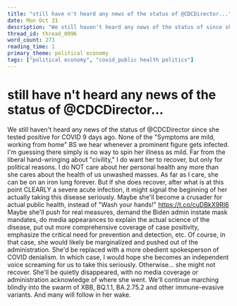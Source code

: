 ```yaml
---
title: "still have n't heard any news of the status of @CDCDirector..."
date: Mon Oct 31
description: "We still haven't heard any news of the status of since she tested positive for COVID 9 days ago."
thread_id: thread_0996
word_count: 273
reading_time: 1
primary_theme: political economy
tags: ["political economy", "covid_public health politics"]
---
```


# still have n't heard any news of the status of @CDCDirector...

We still haven't heard any news of the status of @CDCDirector since she tested positive for COVID 9 days ago. None of the "Symptoms are mild, working from home" BS we hear whenever a prominent figure gets infected. I'm guessing there simply is no way to spin her illness as mild. Far from the liberal hand-wringing about "civility," I do want her to recover, but only for political reasons. I do NOT care about her personal health any more than she cares about the health of us unwashed masses. As far as I care, she can be on an iron lung forever. But if she does recover, after what is at this point CLEARLY a severe acute infection, it might signal the beginning of her actually taking this disease seriously. Maybe she'll become a crusader for actual public health, instead of "Wash your hands!"
 https://t.co/cuDBkX9RI6 Maybe she'll push for real measures, demand the Biden admin instate mask mandates, do media appearances to explain the actual science of the disease, put out more comprehensive coverage of case positivity, emphasize the critical need for prevention and detection, etc. Of course, in that case, she would likely be marginalized and pushed out of the administration. She'd be replaced with a more obedient spokesperson of COVID denialism. In which case, I would hope she becomes an independent voice screaming for us to take this seriously. Otherwise... she might not recover. She'll be quietly disappeared, with no media coverage or administration acknowledge of where she went. We'll continue marching blindly into the swarm of XBB, BQ.1.1, BA.2.75.2 and other immune-evasive variants. And many will follow in her wake.